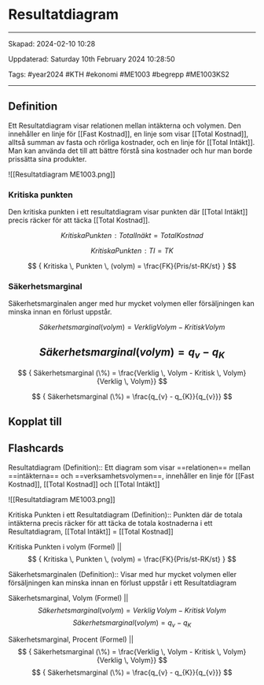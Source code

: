 # Resultatdiagram

---

Skapad: 2024-02-10 10:28

Uppdaterad: Saturday 10th February 2024 10:28:50

Tags: #year2024 #KTH #ekonomi #ME1003 #begrepp #ME1003KS2

---

## Definition

Ett Resultatdiagram visar relationen mellan intäkterna och volymen. Den innehåller en linje för [[Fast Kostnad]], en linje som visar [[Total Kostnad]], alltså summan av fasta och rörliga kostnader, och en linje för [[Total Intäkt]]. Man kan använda det till att bättre förstå sina kostnader och hur man borde prissätta sina produkter.

![[Resultatdiagram ME1003.png]]

### Kritiska punkten

Den kritiska punkten i ett resultatdiagram visar punkten där [[Total Intäkt]] precis räcker för att täcka [[Total Kostnad]].

$$
{ Kritiska Punkten\!: Total Inäkt = Total Kostnad }
$$

$$
{ Kritiska Punkten\!: TI = TK }
$$

$$
{ Kritiska \, Punkten \, (volym) = \frac{FK}{Pris/st-RK/st} }
$$

### Säkerhetsmarginal

Säkerhetsmarginalen anger med hur mycket volymen eller försäljningen kan minska innan en förlust uppstår.

$$
{ Säkerhetsmarginal (volym) = Verklig Volym - Kritisk Volym }
$$

$$
{ Säkerhetsmarginal (volym) = q_{v} - q_{K}}
$$
---
$$
{ Säkerhetsmarginal (\%) = \frac{Verklig \, Volym - Kritisk \, Volym}{Verklig \, Volym}}
$$

$$
{ Säkerhetsmarginal (\%) = \frac{q_{v} - q_{K}}{q_{v}}}
$$

## Kopplat till

## Flashcards

Resultatdiagram (Definition):: Ett diagram som visar ==relationen== mellan ==intäkterna== och ==verksamhetsvolymen==, innehåller en linje för [[Fast Kostnad]], [[Total Kostnad]] och [[Total Intäkt]]
<!--SR:!2024-02-16,3,256!2024-02-17,4,270-->
![[Resultatdiagram ME1003.png]]

Kritiska Punkten i ett Resultatdiagram (Definition):: Punkten där de totala intäkterna precis räcker för att täcka de totala kostnaderna i ett Resultatdiagram, [[Total Intäkt]] = [[Total Kostnad]]
<!--SR:!2024-02-18,4,276!2024-02-17,4,274-->

Kritiska Punkten i volym (Formel)
||
$$
{ Kritiska \, Punkten \, (volym) = \frac{FK}{Pris/st-RK/st} }
$$

Säkerhetsmarginalen (Definition):: Visar med hur mycket volymen eller försäljningen kan minska innan en förlust uppstår i ett Resultatdiagram
<!--SR:!2024-02-17,4,270!2024-02-18,4,277-->

Säkerhetsmarginal, Volym (Formel)
||
$$
{ Säkerhetsmarginal (volym) = Verklig \, Volym - Kritisk \, Volym }
$$
$$
{ Säkerhetsmarginal (volym) = q_{v} - q_{K}}
$$
<!--SR:!2024-02-16,3,254-->

Säkerhetsmarginal, Procent (Formel)
||
$$
{ Säkerhetsmarginal (\%) = \frac{Verklig \, Volym - Kritisk \, Volym}{Verklig \, Volym}}
$$
$$
{ Säkerhetsmarginal (\%) = \frac{q_{v} - q_{K}}{q_{v}}}
$$
<!--SR:!2024-02-16,3,254-->
